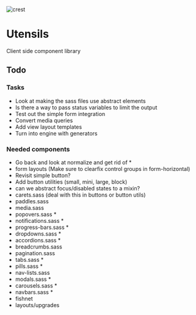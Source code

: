 
![crest](https://secure.gravatar.com/avatar/aa8ea677b07f626479fd280049b0e19f?s=75)

# Utensils
Client side component library

## Todo

### Tasks
- Look at making the sass files use abstract elements
- Is there a way to pass status variables to limit the output
- Test out the simple form integration
- Convert media queries
- Add view layout templates
- Turn into engine with generators

### Needed components
- Go back and look at normalize and get rid of *
- form layouts (Make sure to clearfix control groups in form-horizontal)
- Revisit simple button?
- Add button utilities (small, mini, large, block)
- can we abstract focus/disabled states to a mixin?
- carets.sass (deal with this in buttons or button utils)
- paddles.sass
- media.sass
- popovers.sass *
- notifications.sass *
- progress-bars.sass *
- dropdowns.sass *
- accordions.sass *
- breadcrumbs.sass
- pagination.sass
- tabs.sass *
- pills.sass *
- nav-lists.sass
- modals.sass *
- carousels.sass *
- navbars.sass *
- fishnet
- layouts/upgrades

